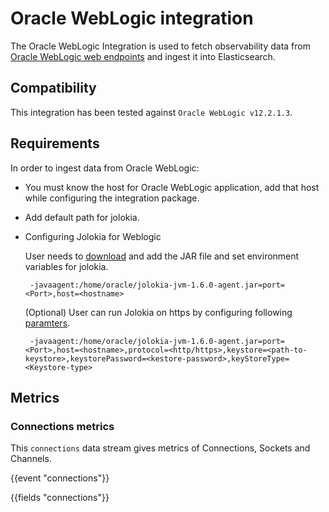 # Oracle WebLogic integration

The Oracle WebLogic Integration is used to fetch observability data from [Oracle WebLogic web endpoints](https://docs.oracle.com/cd/B16240_01/doc/em.102/b25987/oracle_weblogic.htm) and ingest it into Elasticsearch.

## Compatibility

This integration has been tested against `Oracle WebLogic v12.2.1.3`.

## Requirements

In order to ingest data from Oracle WebLogic:
- You must know the host for Oracle WebLogic application, add that host while configuring the integration package.
- Add default path for jolokia.
- Configuring Jolokia for Weblogic

    User needs to [download](https://jolokia.org/download.html) and add the JAR file and set environment variables for jolokia.

    ```
     -javaagent:/home/oracle/jolokia-jvm-1.6.0-agent.jar=port=<Port>,host=<hostname>
    ``` 
    
    (Optional) User can run Jolokia on https by configuring following [paramters](https://jolokia.org/reference/html/agents.html#:~:text=Table%C2%A03.6.-,JVM%20agent%20configuration%20options,-Parameter).

    ```
     -javaagent:/home/oracle/jolokia-jvm-1.6.0-agent.jar=port=<Port>,host=<hostname>,protocol=<http/https>,keystore=<path-to-keystore>,keystorePassword=<kestore-password>,keyStoreType=<Keystore-type>
    ```

## Metrics

### Connections metrics

This `connections` data stream gives metrics of Connections, Sockets and Channels.

{{event "connections"}}

{{fields "connections"}}
